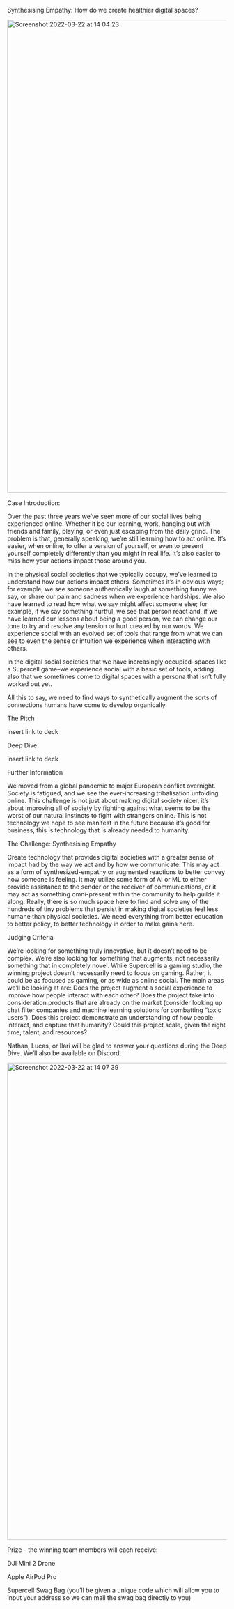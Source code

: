 Synthesising Empathy: How do we create healthier digital spaces?

<img width="1087" alt="Screenshot 2022-03-22 at 14 04 23" src="https://user-images.githubusercontent.com/99479677/159478414-8f66f28c-43ae-45cc-8a13-6727d923107d.png">

Case Introduction:

Over the past three years we’ve seen more of our social lives being experienced online. Whether it be our learning, work, hanging out with friends and family, playing, or even just escaping from the daily grind. The problem is that, generally speaking, we’re still learning how to act online. It’s easier, when online, to offer a version of yourself, or even to present yourself completely differently than you might in real life. It’s also easier to miss how your actions impact those around you. 

In the physical social societies that we typically occupy, we’ve learned to understand how our actions impact others. Sometimes it’s in obvious ways; for example, we see someone authentically laugh at something funny we say, or share our pain and sadness when we experience hardships. We also have learned to read how what we say might affect someone else; for example, if we say something hurtful, we see that person react and, if we have learned our lessons about being a good person, we can change our tone to try and resolve any tension or hurt created by our words. We experience social with an evolved set of tools that range from what we can see to even the sense or intuition we experience when interacting with others. 

In the digital social societies that we have increasingly occupied–spaces like a Supercell game–we experience social with a basic set of tools, adding also that we sometimes come to digital spaces with a persona that isn’t fully worked out yet. 

All this to say, we need to find ways to synthetically augment the sorts of connections humans have come to develop organically.

The Pitch

insert link to deck

Deep Dive

insert link to deck

Further Information 

We moved from a global pandemic to major European conflict overnight. Society is fatigued, and we see the ever-increasing tribalisation unfolding online. This challenge is not just about making digital society nicer, it’s about improving all of society by fighting against what seems to be the worst of our natural instincts to fight with strangers online. This is not technology we hope to see manifest in the future because it’s good for business, this is technology that is already needed to humanity. 

The Challenge: Synthesising Empathy

Create technology that provides digital societies with a greater sense of impact had by the way we act and by how we communicate. This may act as a form of synthesized-empathy or augmented reactions to better convey how someone is feeling. It may utilize some form of AI or ML to either provide assistance to the sender or the receiver of communications, or it may act as something omni-present within the community to help guilde it along. Really, there is so much space here to find and solve any of the hundreds of tiny problems that persist in making digital societies feel less humane than physical societies. We need everything from better education to better policy, to better technology in order to make gains here. 

Judging Criteria

We’re looking for something truly innovative, but it doesn’t need to be complex. We’re also looking for something that augments, not necessarily something that in completely novel. While Supercell is a gaming studio, the winning project doesn’t necessarily need to focus on gaming. Rather, it could be as focused as gaming, or as wide as online social. The main areas we’ll be looking at are:
Does the project augment a social experience to improve how people interact with each other?
Does the project take into consideration products that are already on the market (consider looking up chat filter companies and machine learning solutions for combatting “toxic users”).
Does this project demonstrate an understanding of how people interact, and capture that humanity?
Could this project scale, given the right time, talent, and resources?

Nathan, Lucas, or Ilari will be glad to answer your questions during the Deep Dive. We’ll also be available on Discord.

<img width="1096" alt="Screenshot 2022-03-22 at 14 07 39" src="https://user-images.githubusercontent.com/99479677/159478557-9abb848d-5360-470c-935f-897c67a78935.png">


Prize - the winning team members will each receive:

DJI Mini 2 Drone

Apple AirPod Pro

Supercell Swag Bag (you’ll be given a unique code which will allow you to input your address so we can mail the swag bag directly to you)

